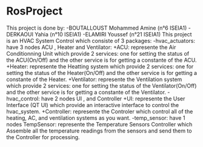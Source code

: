 # RosProject
This project is done by:
        -BOUTALLOUST Mohammed Amine (n°6 ISEIA1)
        -DERKAOUI Yahia (n°10 ISEIA1)
        -ELAMIRI Youssef (n°21 ISEIA1)
This project is an HVAC System Control which consiste of 3 packages:
    -hvac_actuators: have 3 nodes ACU , Heater and Ventilator:
        +ACU: represente the Air Conditionning Unit which provide 2 services: one for setting the status of the ACU(On/Off) and the other service is for getting a constante of the ACU.
        +Heater: represente the Heatting system which provide 2 services: one for setting the status of the Heater(On/Off) and the other service is for getting a constante of the Heater.
        +Ventilator: represente the Ventilation system which provide 2 services: one for setting the status of the Ventilator(On/Off) and the other service is for getting a constante of the Ventilator.
    -hvac_control: have 2 nodes UI , and Controller
        +UI: represente the User Interface (QT UI) which provide an interactive interface to control the hvac_system.
        +Controller: represente the Controler which control all of the heating, AC, and ventilation systems as you want.
    -temp_sensor: have 1 nodes TempSensor: represente the Temperature Sensors Controller which Assemble all the temperature readings from the sensors and send them to the Controller for processing.
